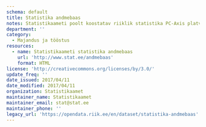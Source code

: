 ```yaml
---
schema: default
title: Statistika andmebaas
notes: Statistikaameti poolt koostatav riiklik statistika PC-Axis platvormil.  Plaanis on lähiajal uuendada kogu süsteemi platvorm ja teha kõik andmestikud kättesaadavaks masinloetavalt.
department: ''
category:
  - Majandus ja tööstus
resources:
  - name: Statistikaameti statistika andmebaas
    url: 'http://www.stat.ee/andmebaas'
    format: HTML
license: 'http://creativecommons.org/licenses/by/3.0/'
update_freq: ''
date_issued: 2017/04/11
date_modified: 2017/04/11
organization: Statistikaamet
maintainer_name: Statistikaamet
maintainer_email: stat@stat.ee
maintainer_phone: ''
legacy_url: 'https://opendata.riik.ee/en/dataset/statistika-andmebaas'
---
```

